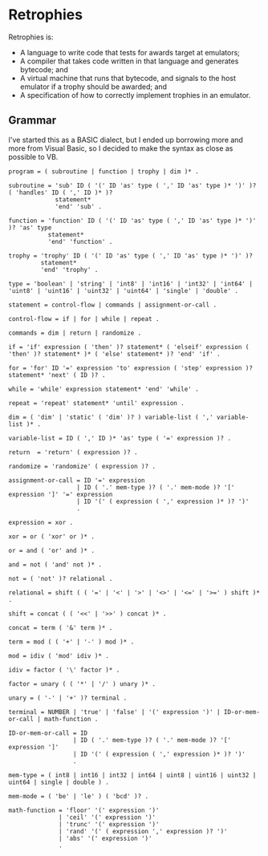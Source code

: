 # Retrophies

Retrophies is:

* A language to write code that tests for awards target at emulators;
* A compiler that takes code written in that language and generates bytecode; and
* A virtual machine that runs that bytecode, and signals to the host emulator if a trophy should be awarded; and
* A specification of how to correctly implement trophies in an emulator.

## Grammar

I've started this as a BASIC dialect, but I ended up borrowing more and more from Visual Basic, so I decided to make the syntax as close as possible to VB.


```
program = ( subroutine | function | trophy | dim )* .

subroutine = 'sub' ID ( '(' ID 'as' type ( ',' ID 'as' type )* ')' )? ( 'handles' ID ( ',' ID )* )?
             statement*
             'end' 'sub' .

function = 'function' ID ( '(' ID 'as' type ( ',' ID 'as' type )* ')' )? 'as' type
           statement*
           'end' 'function' .

trophy = 'trophy' ID ( '(' ID 'as' type ( ',' ID 'as' type )* ')' )?
         statement*
         'end' 'trophy' .

type = 'boolean' | 'string' | 'int8' | 'int16' | 'int32' | 'int64' | 'uint8' | 'uint16' | 'uint32' | 'uint64' | 'single' | 'double' .

statement = control-flow | commands | assignment-or-call .

control-flow = if | for | while | repeat .

commands = dim | return | randomize .

if = 'if' expression ( 'then' )? statement* ( 'elseif' expression ( 'then' )? statement* )* ( 'else' statement* )? 'end' 'if' .

for = 'for' ID '=' expression 'to' expression ( 'step' expression )? statement* 'next' ( ID )? .

while = 'while' expression statement* 'end' 'while' .

repeat = 'repeat' statement* 'until' expression .

dim = ( 'dim' | 'static' ( 'dim' )? ) variable-list ( ',' variable-list )* .

variable-list = ID ( ',' ID )* 'as' type ( '=' expression )? .

return  = 'return' ( expression )? .

randomize = 'randomize' ( expression )? .

assignment-or-call = ID '=' expression
                   | ID ( '.' mem-type )? ( '.' mem-mode )? '[' expression ']' '=' expression
                   | ID '(' ( expression ( ',' expression )* )? ')'
                   .

expression = xor .

xor = or ( 'xor' or )* .

or = and ( 'or' and )* .

and = not ( 'and' not )* .

not = ( 'not' )? relational .

relational = shift ( ( '=' | '<' | '>' | '<>' | '<=' | '>=' ) shift )* .

shift = concat ( ( '<<' | '>>' ) concat )* .

concat = term ( '&' term )* .

term = mod ( ( '+' | '-' ) mod )* .

mod = idiv ( 'mod' idiv )* .

idiv = factor ( '\' factor )* .

factor = unary ( ( '*' | '/' ) unary )* .

unary = ( '-' | '+' )? terminal .

terminal = NUMBER | 'true' | 'false' | '(' expression ')' | ID-or-mem-or-call | math-function .

ID-or-mem-or-call = ID
                  | ID ( '.' mem-type )? ( '.' mem-mode )? '[' expression ']'
                  | ID '(' ( expression ( ',' expression )* )? ')'
                  .

mem-type = ( int8 | int16 | int32 | int64 | uint8 | uint16 | uint32 | uint64 | single | double ) .

mem-mode = ( 'be' | 'le' ) ( 'bcd' )? .

math-function = 'floor' '(' expression ')'
              | 'ceil' '(' expression ')'
              | 'trunc' '(' expression ')'
              | 'rand' '(' ( expression ',' expression )? ')'
              | 'abs' '(' expression ')'
              .
```
